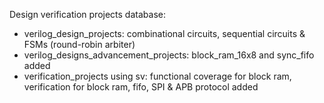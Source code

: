 Design verification projects database:
- verilog_design_projects: combinational circuits, sequential circuits & FSMs (round-robin arbiter)
- verilog_designs_advancement_projects: block_ram_16x8 and sync_fifo added
- verification_projects using sv: functional coverage for block ram, verification for block ram, fifo, SPI & APB protocol added
